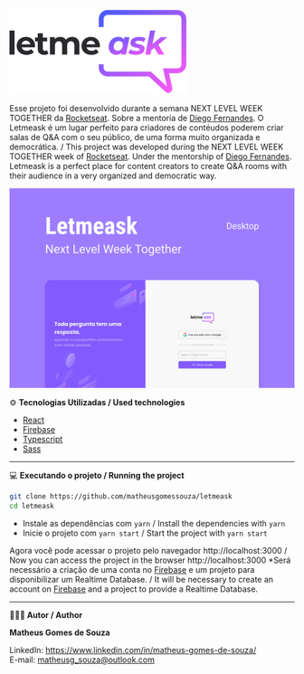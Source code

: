 ![](/readme/logo.svg)

Esse projeto foi desenvolvido durante a semana NEXT LEVEL WEEK TOGETHER da [Rocketseat](https://rocketseat.com.br). Sobre a mentoria de [Diego Fernandes](https://github.com/diego3g). O Letmeask é um lugar perfeito para criadores de contéudos poderem criar salas de Q&A com o seu público, de uma forma muito organizada e democrática. / This project was developed during the NEXT LEVEL WEEK TOGETHER week of [Rocketseat](https://rocketseat.com.br). Under the mentorship of [Diego Fernandes](https://github.com/diego3g). Letmeask is a perfect place for content creators to create Q&A rooms with their audience in a very organized and democratic way.

![](/readme/capa.svg)

⚙ **Tecnologias Utilizadas / Used technologies**

- [React](https://reactjs.org/)
- [Firebase](https://firebase.google.com/)
- [Typescript](https://www.typescriptlang.org/)
- [Sass](https://sass-lang.com/)

-----------------------------------------------------------------------------------------------------------------------------------------------------------------------------------

💻 **Executando o projeto / Running the project**

```bash
git clone https://github.com/matheusgomessouza/letmeask
cd letmeask
```
- Instale as dependências com `yarn` / Install the dependencies with `yarn`
- Inicie o projeto com `yarn start` / Start the project with `yarn start`

Agora você pode acessar o projeto pelo navegador http://localhost:3000 / Now you can access the project in the browser http://localhost:3000
*Será necessário a criação de uma conta no [Firebase](https://firebase.google.com/) e um projeto para disponibilizar um Realtime Database. / It will be necessary to create an account on [Firebase](https://firebase.google.com/) and a project to provide a Realtime Database.

-----------------------------------------------------------------------------------------------------------------------------------------------------------------------------------

**🧑🏾‍💻 Autor / Author**

**Matheus Gomes de Souza**

LinkedIn: https://www.linkedin.com/in/matheus-gomes-de-souza/ <br/>
E-mail: matheusg_souza@outlook.com

